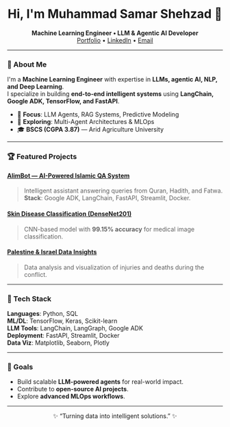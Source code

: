 <!-- Sleek GitHub Profile README -->

<h1 align="center">Hi, I'm Muhammad Samar Shehzad 👋</h1>
<p align="center">
  <b>Machine Learning Engineer • LLM & Agentic AI Developer</b><br/>
  <a href="https://muhammad-samar.vercel.app">Portfolio</a> • 
  <a href="https://www.linkedin.com/in/muhammadsamarshehzad/">LinkedIn</a> • 
  <a href="mailto:samarshehzad598@gmail.com">Email</a>
</p>

---

### 🚀 About Me
I'm a **Machine Learning Engineer** with expertise in **LLMs, agentic AI, NLP, and Deep Learning**.  
I specialize in building **end-to-end intelligent systems** using **LangChain, Google ADK, TensorFlow, and FastAPI**.

- 🧠 **Focus**: LLM Agents, RAG Systems, Predictive Modeling  
- 🌱 **Exploring**: Multi-Agent Architectures & MLOps  
- 🎓 **BSCS (CGPA 3.87)** — Arid Agriculture University

---

### 🏆 Featured Projects
#### **[AlimBot — AI-Powered Islamic QA System](https://github.com/MuhammadSamarShehzad/AlimBot)**
> Intelligent assistant answering queries from Quran, Hadith, and Fatwa.  
> **Stack**: Google ADK, LangChain, FastAPI, Streamlit, Docker.

#### **[Skin Disease Classification (DenseNet201)](https://github.com/MuhammadSamarShehzad/Skin-Cancer-Classification)**
> CNN-based model with **99.15% accuracy** for medical image classification.

#### **[Palestine & Israel Data Insights](https://github.com/MuhammadSamar/PalestineIsrael-InjuriesAndDeaths)**
> Data analysis and visualization of injuries and deaths during the conflict.

---

### 🧩 Tech Stack
**Languages**: Python, SQL  
**ML/DL**: TensorFlow, Keras, Scikit-learn  
**LLM Tools**: LangChain, LangGraph, Google ADK <br>
**Deployment**: FastAPI, Streamlit, Docker  
**Data Viz**: Matplotlib, Seaborn, Plotly  

---

### 🎯 Goals
- Build scalable **LLM-powered agents** for real-world impact.  
- Contribute to **open-source AI projects**.  
- Explore **advanced MLOps workflows**.

---

<p align="center">✨ “Turning data into intelligent solutions.” ✨</p>
